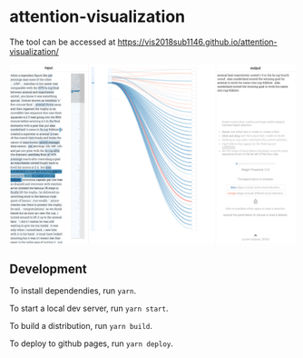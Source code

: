 # attention-visualization

The tool can be accessed at https://vis2018sub1146.github.io/attention-visualization/

![vis_image](./full.png "Visualization")

## Development

To install dependendies, run `yarn`.

To start a local dev server, run `yarn start`.

To build a distribution, run `yarn build`.

To deploy to github pages, run `yarn deploy`.